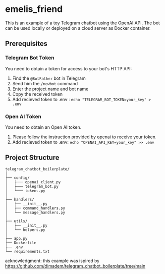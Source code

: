 # emelis_friend 
This is an example of a toy Telegram chatbot using the OpenAI API.
The bot can be used locally or deployed on a cloud server as Docker container.

## Prerequisites
### Telegram Bot Token
You need to obtain a token for access to your bot's HTTP API:

1. Find the `@BotFather` bot in Telegram
2. Send him the `/newbot` command
3. Enter the project name and bot name
4. Copy the received token
5. Add recieved token to .env : ```echo "TELEGRAM_BOT_TOKEN=your_key" > .env```
	

### Open AI Token
You need to obtain an Open AI token. 

1. Please follow the instruction provided by openai to receive your token.
2. Add recieved token to .env: ```echo "OPENAI_API_KEY=your_key" >> .env```

## Project Structure

```
telegram_chatbot_boilerplate/
│
├── config/
│   ├─── openai_client.py
│   ├─── telegram_bot.py
│   └─── tokens.py
│
├── handlers/
│   ├── __init__.py
│   ├── command_handlers.py
│   └── message_handlers.py
│
├── utils/
│   ├── __init__.py
│   └── helpers.py
│
├── app.py
├── Dockerfile
├── .env
└── requirements.txt
```

acknowledgment: this example was ispired by https://github.com/dimadem/telegram_chatbot_boilerplate/tree/main
